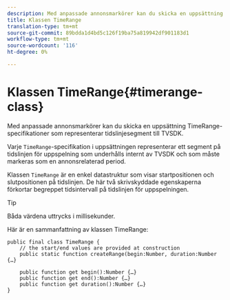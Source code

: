 ```yaml
---
description: Med anpassade annonsmarkörer kan du skicka en uppsättning TimeRange-specifikationer som representerar tidslinjesegment till TVSDK.
title: Klassen TimeRange
translation-type: tm+mt
source-git-commit: 89bdda1d4bd5c126f19ba75a819942df901183d1
workflow-type: tm+mt
source-wordcount: '116'
ht-degree: 0%

---
```



# Klassen TimeRange{#timerange-class}

Med anpassade annonsmarkörer kan du skicka en uppsättning TimeRange-specifikationer som representerar tidslinjesegment till TVSDK.

<!--<a id="section_42EB6D62627A424ABA250E3246EFEFC3"></a>-->

Varje `TimeRange`-specifikation i uppsättningen representerar ett segment på tidslinjen för uppspelning som underhålls internt av TVSDK och som måste markeras som en annonsrelaterad period.

Klassen `TimeRange` är en enkel datastruktur som visar startpositionen och slutpositionen på tidslinjen. De här två skrivskyddade egenskaperna förkortar begreppet tidsintervall på tidslinjen för uppspelningen.

>[!TIP]
>
>Båda värdena uttrycks i millisekunder.

Här är en sammanfattning av klassen TimeRange:

```
public final class TimeRange {
    // the start/end values are provided at construction 
    public static function createRange(begin:Number, duration:Number {…}
 
    public function get begin():Number {…}
    public function get end():Number {…}
    public function get duration():Number {…}
}
```

